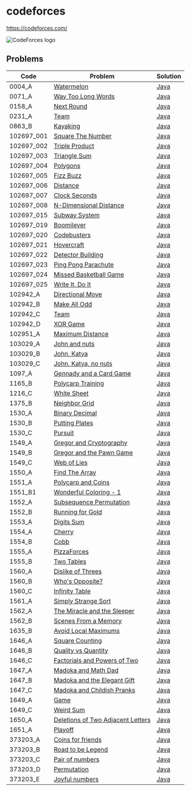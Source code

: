 # codeforces
https://codeforces.com/

<img src="https://codeforces.org/s/97430/images/codeforces-logo-with-telegram.png" alt="CodeForces logo" />

## Problems

<!-- @BEGIN:Problems@ -->
| Code | Problem | Solution |
| --- | --- | --- |
| 0004_A | [Watermelon](https://codeforces.com/contest/4/problem/A) | [Java](src/main/java/com/github/pareronia/codeforces/_0004/a/Main.java) |
| 0071_A | [Way Too Long Words](https://codeforces.com/contest/71/problem/A) | [Java](src/main/java/com/github/pareronia/codeforces/_0071/a/Main.java) |
| 0158_A | [Next Round](https://codeforces.com/contest/158/problem/A) | [Java](src/main/java/com/github/pareronia/codeforces/_0158/a/Main.java) |
| 0231_A | [Team](https://codeforces.com/contest/231/problem/A) | [Java](src/main/java/com/github/pareronia/codeforces/_0231/a/Main.java) |
| 0863_B | [Kayaking](https://codeforces.com/contest/863/problem/B) | [Java](src/main/java/com/github/pareronia/codeforces/_0863/b/Main.java) |
| 102697_001 | [Square The Number](https://codeforces.com/gym/102697/problem/001) | [Java](src/main/java/com/github/pareronia/codeforces/gym/_102697/_001/Main.java) |
| 102697_002 | [Triple Product](https://codeforces.com/gym/102697/problem/002) | [Java](src/main/java/com/github/pareronia/codeforces/gym/_102697/_002/Main.java) |
| 102697_003 | [Triangle Sum](https://codeforces.com/gym/102697/problem/003) | [Java](src/main/java/com/github/pareronia/codeforces/gym/_102697/_003/Main.java) |
| 102697_004 | [Polygons](https://codeforces.com/gym/102697/problem/004) | [Java](src/main/java/com/github/pareronia/codeforces/gym/_102697/_004/Main.java) |
| 102697_005 | [Fizz Buzz](https://codeforces.com/gym/102697/problem/005) | [Java](src/main/java/com/github/pareronia/codeforces/gym/_102697/_005/Main.java) |
| 102697_006 | [Distance](https://codeforces.com/gym/102697/problem/006) | [Java](src/main/java/com/github/pareronia/codeforces/gym/_102697/_006/Main.java) |
| 102697_007 | [Clock Seconds](https://codeforces.com/gym/102697/problem/007) | [Java](src/main/java/com/github/pareronia/codeforces/gym/_102697/_007/Main.java) |
| 102697_008 | [N-Dimensional Distance](https://codeforces.com/gym/102697/problem/008) | [Java](src/main/java/com/github/pareronia/codeforces/gym/_102697/_008/Main.java) |
| 102697_015 | [Subway System](https://codeforces.com/gym/102697/problem/015) | [Java](src/main/java/com/github/pareronia/codeforces/gym/_102697/_015/Main.java) |
| 102697_019 | [Boomilever](https://codeforces.com/gym/102697/problem/019) | [Java](src/main/java/com/github/pareronia/codeforces/gym/_102697/_019/Main.java) |
| 102697_020 | [Codebusters](https://codeforces.com/gym/102697/problem/020) | [Java](src/main/java/com/github/pareronia/codeforces/gym/_102697/_020/Main.java) |
| 102697_021 | [Hovercraft](https://codeforces.com/gym/102697/problem/021) | [Java](src/main/java/com/github/pareronia/codeforces/gym/_102697/_021/Main.java) |
| 102697_022 | [Detector Building](https://codeforces.com/gym/102697/problem/022) | [Java](src/main/java/com/github/pareronia/codeforces/gym/_102697/_022/Main.java) |
| 102697_023 | [Ping Pong Parachute](https://codeforces.com/gym/102697/problem/023) | [Java](src/main/java/com/github/pareronia/codeforces/gym/_102697/_023/Main.java) |
| 102697_024 | [Missed Basketball Game](https://codeforces.com/gym/102697/problem/024) | [Java](src/main/java/com/github/pareronia/codeforces/gym/_102697/_024/Main.java) |
| 102697_025 | [Write It, Do It](https://codeforces.com/gym/102697/problem/025) | [Java](src/main/java/com/github/pareronia/codeforces/gym/_102697/_025/Main.java) |
| 102942_A | [Directional Move](https://codeforces.com/gym/102942/problem/A) | [Java](src/main/java/com/github/pareronia/codeforces/gym/_102942/a/Main.java) |
| 102942_B | [Make All Odd](https://codeforces.com/gym/102942/problem/B) | [Java](src/main/java/com/github/pareronia/codeforces/gym/_102942/b/Main.java) |
| 102942_C | [Team](https://codeforces.com/gym/102942/problem/C) | [Java](src/main/java/com/github/pareronia/codeforces/gym/_102942/c/Main.java) |
| 102942_D | [XOR Game](https://codeforces.com/gym/102942/problem/D) | [Java](src/main/java/com/github/pareronia/codeforces/gym/_102942/d/Main.java) |
| 102951_A | [Maximum Distance](https://codeforces.com/gym/102951/problem/A) | [Java](src/main/java/com/github/pareronia/codeforces/gym/_102951/a/Main.java) |
| 103029_A | [John and nuts](https://codeforces.com/gym/103029/problem/A) | [Java](src/main/java/com/github/pareronia/codeforces/gym/_103029/a/Main.java) |
| 103029_B | [John, Katya](https://codeforces.com/gym/103029/problem/B) | [Java](src/main/java/com/github/pareronia/codeforces/gym/_103029/b/Main.java) |
| 103029_C | [John, Katya, no nuts](https://codeforces.com/gym/103029/problem/C) | [Java](src/main/java/com/github/pareronia/codeforces/gym/_103029/c/Main.java) |
| 1097_A | [Gennady and a Card Game](https://codeforces.com/problemset/problem/1097/A) | [Java](src/main/java/com/github/pareronia/codeforces/_1097/a/Main.java) |
| 1165_B | [Polycarp Training](https://codeforces.com/problemset/problem/1165/B) | [Java](src/main/java/com/github/pareronia/codeforces/_1165/b/Main.java) |
| 1216_C | [White Sheet](https://codeforces.com/contest/1216/problem/C) | [Java](src/main/java/com/github/pareronia/codeforces/_1216/c/Main.java) |
| 1375_B | [Neighbor Grid](https://codeforces.com/problemset/problem/1375/B) | [Java](src/main/java/com/github/pareronia/codeforces/_1375/b/Main.java) |
| 1530_A | [Binary Decimal](https://codeforces.com/contest/1530/problem/A) | [Java](src/main/java/com/github/pareronia/codeforces/_1530/a/Main.java) |
| 1530_B | [Putting Plates](https://codeforces.com/contest/1530/problem/B) | [Java](src/main/java/com/github/pareronia/codeforces/_1530/b/Main.java) |
| 1530_C | [Pursuit](https://codeforces.com/contest/1530/problem/C) | [Java](src/main/java/com/github/pareronia/codeforces/_1530/c/Main.java) |
| 1549_A | [Gregor and Cryptography](https://codeforces.com/contest/1549/problem/0) | [Java](src/main/java/com/github/pareronia/codeforces/_1549/a/Main.java) |
| 1549_B | [Gregor and the Pawn Game](https://codeforces.com/contest/1549/problem/B) | [Java](src/main/java/com/github/pareronia/codeforces/_1549/b/Main.java) |
| 1549_C | [Web of Lies](https://codeforces.com/contest/1549/problem/C) | [Java](src/main/java/com/github/pareronia/codeforces/_1549/c/Main.java) |
| 1550_A | [Find The Array](https://codeforces.com/contest/1550/problem/A) | [Java](src/main/java/com/github/pareronia/codeforces/_1550/a/Main.java) |
| 1551_A | [Polycarp and Coins](https://codeforces.com/contest/1551/problem/0) | [Java](src/main/java/com/github/pareronia/codeforces/_1551/a/Main.java) |
| 1551_B1 | [Wonderful Coloring - 1](https://codeforces.com/contest/1551/problem/B1) | [Java](src/main/java/com/github/pareronia/codeforces/_1551/b1/Main.java) |
| 1552_A | [Subsequence Permutation](http://codeforces.com/contest/1552/problem/A) | [Java](src/main/java/com/github/pareronia/codeforces/_1552/a/Main.java) |
| 1552_B | [Running for Gold](https://codeforces.com/contest/1552/problem/B) | [Java](src/main/java/com/github/pareronia/codeforces/_1552/b/Main.java) |
| 1553_A | [Digits Sum](https://codeforces.com/contest/1553/problem/A) | [Java](src/main/java/com/github/pareronia/codeforces/_1553/a/Main.java) |
| 1554_A | [Cherry](https://codeforces.com/contest/1554/problem/A) | [Java](src/main/java/com/github/pareronia/codeforces/_1554/a/Main.java) |
| 1554_B | [Cobb](https://codeforces.com/contest/1554/problem/B) | [Java](src/main/java/com/github/pareronia/codeforces/_1554/b/Main.java) |
| 1555_A | [PizzaForces](https://codeforces.com/contest/1555/problem/A) | [Java](src/main/java/com/github/pareronia/codeforces/_1555/a/Main.java) |
| 1555_B | [Two Tables](https://codeforces.com/contest/1555/problem/B) | [Java](src/main/java/com/github/pareronia/codeforces/_1555/b/Main.java) |
| 1560_A | [Dislike of Threes](https://codeforces.com/contest/1560/problem/A) | [Java](src/main/java/com/github/pareronia/codeforces/_1560/a/Main.java) |
| 1560_B | [Who's Opposite?](https://codeforces.com/contest/1560/problem/B) | [Java](src/main/java/com/github/pareronia/codeforces/_1560/b/Main.java) |
| 1560_C | [Infinity Table](https://codeforces.com/contest/1560/problem/C) | [Java](src/main/java/com/github/pareronia/codeforces/_1560/c/Main.java) |
| 1561_A | [Simply Strange Sort](https://codeforces.com/contest/1561/problem/A) | [Java](src/main/java/com/github/pareronia/codeforces/_1561/a/Main.java) |
| 1562_A | [The Miracle and the Sleeper](https://codeforces.com/contest/1562/problem/A) | [Java](src/main/java/com/github/pareronia/codeforces/_1562/a/Main.java) |
| 1562_B | [Scenes From a Memory](https://codeforces.com/contest/1562/problem/B) | [Java](src/main/java/com/github/pareronia/codeforces/_1562/b/Main.java) |
| 1635_B | [Avoid Local Maximums](https://codeforces.com/contest/1635/problem/B) | [Java](src/main/java/com/github/pareronia/codeforces/_1635/b/Main.java) |
| 1646_A | [Square Counting](https://codeforces.com/contest/1646/problem/A) | [Java](src/main/java/com/github/pareronia/codeforces/_1646/a/Main.java) |
| 1646_B | [Quality vs Quantity](https://codeforces.com/contest/1646/problem/B) | [Java](src/main/java/com/github/pareronia/codeforces/_1646/b/Main.java) |
| 1646_C | [Factorials and Powers of Two](https://codeforces.com/contest/1646/problem/C) | [Java](src/main/java/com/github/pareronia/codeforces/_1646/c/Main.java) |
| 1647_A | [Madoka and Math Dad](https://codeforces.com/contest/1647/problem/A) | [Java](src/main/java/com/github/pareronia/codeforces/_1647/a/Main.java) |
| 1647_B | [Madoka and the Elegant Gift](https://codeforces.com/contest/1647/problem/B) | [Java](src/main/java/com/github/pareronia/codeforces/_1647/b/Main.java) |
| 1647_C | [Madoka and Childish Pranks](https://codeforces.com/contest/1647/problem/C) | [Java](src/main/java/com/github/pareronia/codeforces/_1647/c/Main.java) |
| 1649_A | [Game](https://codeforces.com/contest/1649/problem/A) | [Java](src/main/java/com/github/pareronia/codeforces/_1649/a/Main.java) |
| 1649_C | [Weird Sum](https://codeforces.com/contest/1649/problem/C) | [Java](src/main/java/com/github/pareronia/codeforces/_1649/c/Main.java) |
| 1650_A | [Deletions of Two Adjacent Letters](http://codeforces.com/contest/1650/problem/A) | [Java](src/main/java/com/github/pareronia/codeforces/_1650/a/Main.java) |
| 1651_A | [Playoff](https://codeforces.com/contest/1651/problem/A) | [Java](src/main/java/com/github/pareronia/codeforces/_1651/a/Main.java) |
| 373203_A | [Coins for friends](https://codeforces.com/gym/373203/problem/A) | [Java](src/main/java/com/github/pareronia/codeforces/gym/_373203/a/Main.java) |
| 373203_B | [Road to be Legend](https://codeforces.com/gym/373203/problem/B) | [Java](src/main/java/com/github/pareronia/codeforces/gym/_373203/b/Main.java) |
| 373203_C | [Pair of numbers](https://codeforces.com/gym/373203/problem/C) | [Java](src/main/java/com/github/pareronia/codeforces/gym/_373203/c/Main.java) |
| 373203_D | [Permutation](https://codeforces.com/gym/373203/problem/D) | [Java](src/main/java/com/github/pareronia/codeforces/gym/_373203/d/Main.java) |
| 373203_E | [Joyful numbers](https://codeforces.com/gym/373203/problem/E) | [Java](src/main/java/com/github/pareronia/codeforces/gym/_373203/e/Main.java) |
<!-- @END:Problems@ -->
